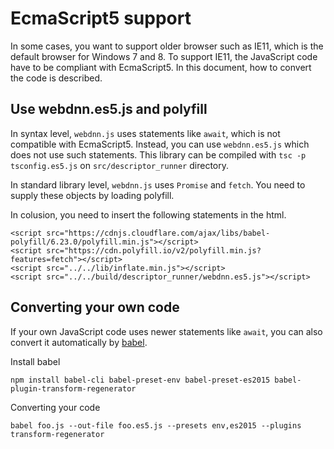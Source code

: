 # EcmaScript5 support
In some cases, you want to support older browser such as IE11, which is the default browser for Windows 7 and 8. To support IE11, the JavaScript code have to be compliant with EcmaScript5. In this document, how to convert the code is described.

## Use webdnn.es5.js and polyfill
In syntax level, `webdnn.js` uses statements like `await`, which is not compatible with EcmaScript5. Instead, you can use `webdnn.es5.js` which does not use such statements. This library can be compiled with `tsc -p tsconfig.es5.js` on `src/descriptor_runner` directory.

In standard library level, `webdnn.js` uses `Promise` and `fetch`. You need to supply these objects by loading polyfill.

In colusion, you need to insert the following statements in the html.

```
<script src="https://cdnjs.cloudflare.com/ajax/libs/babel-polyfill/6.23.0/polyfill.min.js"></script>
<script src="https://cdn.polyfill.io/v2/polyfill.min.js?features=fetch"></script>
<script src="../../lib/inflate.min.js"></script>
<script src="../../build/descriptor_runner/webdnn.es5.js"></script>
```

## Converting your own code
If your own JavaScript code uses newer statements like `await`, you can also convert it automatically by [babel](https://babeljs.io/).

Install babel

```
npm install babel-cli babel-preset-env babel-preset-es2015 babel-plugin-transform-regenerator
```

Converting your code

```
babel foo.js --out-file foo.es5.js --presets env,es2015 --plugins transform-regenerator
```
